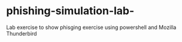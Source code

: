 # phishing-simulation-lab-
Lab exercise to show phisging exercise using powershell and Mozilla Thunderbird 

